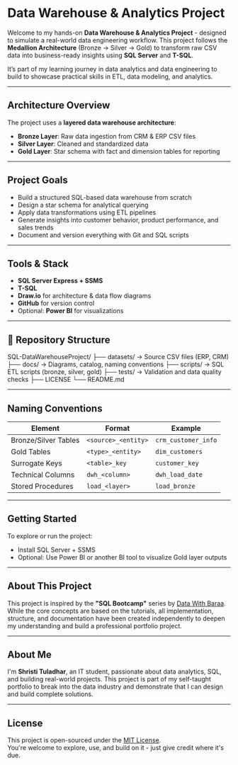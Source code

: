 # Data Warehouse & Analytics Project

Welcome to my hands-on **Data Warehouse & Analytics Project** - designed to simulate a real-world data engineering workflow. This project follows the **Medallion Architecture** (Bronze → Silver → Gold) to transform raw CSV data into business-ready insights using **SQL Server** and **T-SQL**.

It’s part of my learning journey in data analytics and data engineering to build to showcase practical skills in ETL, data modeling, and analytics.

---

## Architecture Overview

The project uses a **layered data warehouse architecture**:

- **Bronze Layer**: Raw data ingestion from CRM & ERP CSV files  
- **Silver Layer**: Cleaned and standardized data  
- **Gold Layer**: Star schema with fact and dimension tables for reporting

---

## Project Goals

- Build a structured SQL-based data warehouse from scratch  
- Design a star schema for analytical querying  
- Apply data transformations using ETL pipelines  
- Generate insights into customer behavior, product performance, and sales trends  
- Document and version everything with Git and SQL scripts

---

## Tools & Stack

- **SQL Server Express + SSMS**  
- **T-SQL**  
- **Draw.io** for architecture & data flow diagrams  
- **GitHub** for version control  
- Optional: **Power BI** for visualizations

---

## 📂 Repository Structure
SQL-DataWarehouseProject/
├── datasets/ → Source CSV files (ERP, CRM)
├── docs/ → Diagrams, catalog, naming conventions
├── scripts/ → SQL ETL scripts (bronze, silver, gold)
├── tests/ → Validation and data quality checks
├── LICENSE
└── README.md

---

## Naming Conventions

| Element              | Format               | Example                |
|----------------------|----------------------|------------------------|
| Bronze/Silver Tables | `<source>_<entity>`  | `crm_customer_info`    |
| Gold Tables          | `<type>_<entity>`    | `dim_customers`        |
| Surrogate Keys       | `<table>_key`        | `customer_key`         |
| Technical Columns    | `dwh_<column>`       | `dwh_load_date`        |
| Stored Procedures    | `load_<layer>`       | `load_bronze`          |

---

## Getting Started

To explore or run the project:
- Install SQL Server + SSMS
- Optional: Use Power BI or another BI tool to visualize Gold layer outputs

---

## About This Project

This project is inspired by the **"SQL Bootcamp"** series by [Data With Baraa](https://www.youtube.com/@DataWithBaraa). While the core concepts are based on the tutorials, all implementation, structure, and documentation have been created independently to deepen my understanding and build a professional portfolio project.

---

## About Me

I'm **Shristi Tuladhar**, an IT student, passionate about data analytics, SQL, and building real-world projects. This project is part of my self-taught portfolio to break into the data industry and demonstrate that I can design and build complete solutions.

---

## License

This project is open-sourced under the [MIT License](LICENSE).  
You're welcome to explore, use, and build on it - just give credit where it's due.
